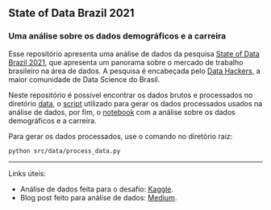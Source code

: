 ## State of Data Brazil 2021
### Uma análise sobre os dados demográficos e a carreira

Esse repositório apresenta uma análise de dados da pesquisa [State of Data Brazil 2021](https://www.stateofdata.com.br/), que apresenta um panorama sobre o mercado de trabalho brasileiro na área de dados. A pesquisa é encabeçada pelo [Data Hackers](https://datahackers.com.br/), a maior comunidade de Data Science do Brasil.

Neste repositório é possível encontrar os dados brutos e processados no diretório [data](data/), o [script](src/data/process_data.py) utilizado para gerar os dados processados usados na análise de dados, por fim, o [notebook](notebooks/analise-dados.ipynb) com a análise sobre os dados demográficos e a carreira.

Para gerar os dados processados, use o comando no diretório raiz:

```
python src/data/process_data.py
```

---
Links úteis:
- Análise de dados feita para o desafio: [Kaggle](https://www.kaggle.com/code/rlrocha/dados-demogr-ficos-e-sobre-a-carreira).
- Blog post feito para análise de dados: [Medium](https://rlrocha.medium.com/state-of-data-brazil-2021-f51e206a63cb).